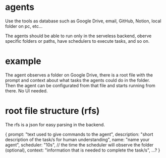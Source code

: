 # agents

Use the tools as database such as Google Drive, email, GitHub, Notion, local folder on pc, etc...

The agents should be able to run only in the serveless backend, oberve specific folders or paths, have schedulers to execute tasks, and so on.

# example

The agent observes a folder on Google Drive, there is a root file with the prompt and context about what tasks the agents could do in the folder.
Then the agent can be configurated from that file and starts running from there. No UI needed.

# root file structure (rfs)

The rfs is a json for easy parsing in the backend.

{
  prompt: "text used to give commands to the agent",
  description: "short description of the task/s for human understanding",
  name: "name your agent",
  scheduler: "10s", // the time the scheduler will observe the folder (optional),
  context: "information that is needed to complete the task/s",
  ...?
}

